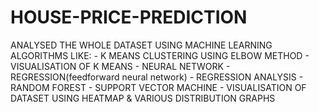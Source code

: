 # HOUSE-PRICE-PREDICTION
ANALYSED THE WHOLE DATASET USING MACHINE LEARNING ALGORITHMS LIKE:
      - K MEANS CLUSTERING USING ELBOW METHOD
      - VISUALISATION OF K MEANS
      - NEURAL NETWORK
      - REGRESSION(feedforward neural network)
      - REGRESSION ANALYSIS
      - RANDOM FOREST 
      - SUPPORT VECTOR MACHINE
      - VISUALISATION OF DATASET USING HEATMAP & VARIOUS DISTRIBUTION GRAPHS
